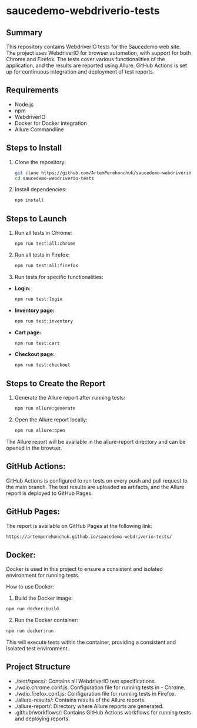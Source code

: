 # saucedemo-webdriverio-tests

## Summary

This repository contains WebdriverIO tests for the Saucedemo web site. The project uses WebdriverIO for browser automation, with support for both Chrome and Firefox. The tests cover various functionalities of the application, and the results are reported using Allure. GitHub Actions is set up for continuous integration and deployment of test reports.

## Requirements

- Node.js
- npm
- WebdriverIO
- Docker for Docker integration
- Allure Commandline

## Steps to Install

1. Clone the repository:
   ```bash
   git clone https://github.com/ArtemPerehonchuk/saucedemo-webdriverio-tests.git
   cd saucedemo-webdriverio-tests
    ```

2. Install dependencies:
    ```bash
    npm install
    ```

## Steps to Launch

1. Run all tests in Chrome:
    ```bash
    npm run test:all:chrome
    ```

2. Run all tests in Firefox:
    ```bash
    npm run test:all:firefox
    ```

3. Run tests for specific functionalities:

- **Login:**
    ```bash
    npm run test:login
    ```

- **Inventory page:**
    ```bash
    npm run test:inventory
    ```

- **Cart page:**
    ```bash
    npm run test:cart
    ```
- **Checkout page:**
    ```bash
    npm run test:checkout
    ```

## Steps to Create the Report

1. Generate the Allure report after running tests:
    ```bash
    npm run allure:generate
    ```

2. Open the Allure report locally:
    ```bash
    npm run allure:open
    ```

The Allure report will be available in the allure-report directory and can be opened in the browser.

## GitHub Actions:

GitHub Actions is configured to run tests on every push and pull request to the main branch. The test results are uploaded as artifacts, and the Allure report is deployed to GitHub Pages.

## GitHub Pages:

The report is available on GitHub Pages at the following link:
```bash
https://artemperehonchuk.github.io/saucedemo-webdriverio-tests/
```
## Docker:

Docker is used in this project to ensure a consistent and isolated environment for running tests. 

How to use Docker:

1. Build the Docker image:
```bash
npm run docker:build
```

2. Run the Docker container:
```bash
npm run docker:run
```

This will execute tests within the container, providing a consistent and isolated test environment.

## Project Structure

- ./test/specs/: Contains all WebdriverIO test specifications.
- ./wdio.chrome.conf.js: Configuration file for running tests in - Chrome.
- ./wdio.firefox.conf.js: Configuration file for running tests in Firefox.
- ./allure-results/: Contains results of the Allure reports.
- ./allure-report/: Directory where Allure reports are generated.
- .github/workflows/: Contains GitHub Actions workflows for running tests and deploying reports.